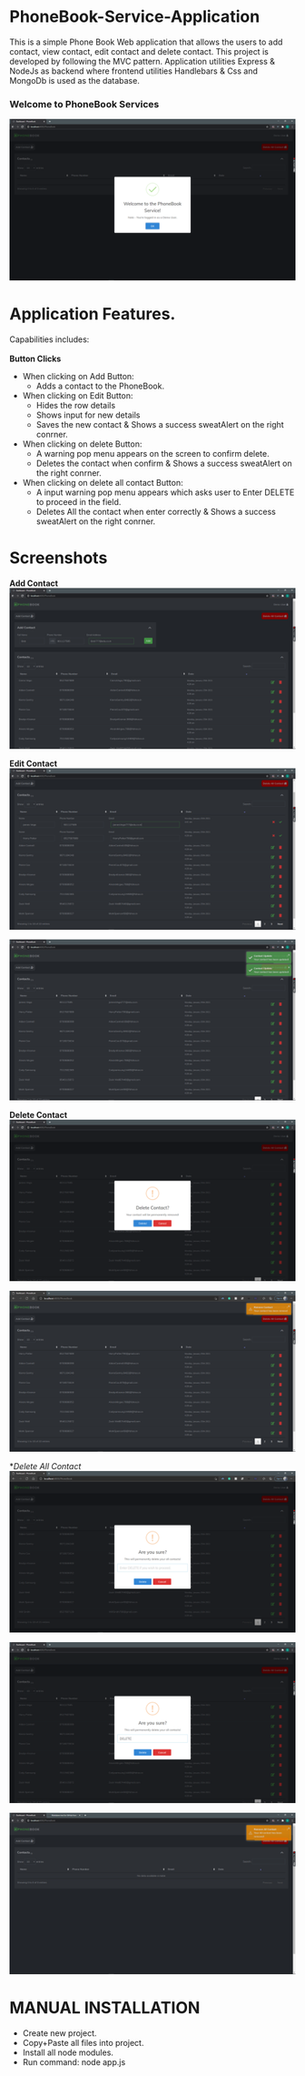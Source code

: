 # PhoneBook-Service-Application

This is a simple Phone Book Web application that allows the users to add contact, view contact, edit contact and delete contact. This project is developed by following the MVC pattern. Application utilities Express & NodeJs as backend where frontend utilities Handlebars & Css and MongoDb is used as the database.

### Welcome to PhoneBook Services #
![Alt text](Images/Main.png)

# Application Features.
Capabilities includes:
  <br><br>
  **Button Clicks**
  - When clicking on Add Button:
    - Adds a contact to the PhoneBook.
  - When clicking on Edit Button:
    - Hides the row details
    - Shows input for new details
    - Saves the new contact & Shows a success sweatAlert on the right conrner.
  - When clicking on delete Button:
    - A warning pop menu appears on the screen to confirm delete.
    - Deletes the contact when confirm & Shows a success sweatAlert on the right conrner.
  - When clicking on delete all contact Button:
    - A input warning pop menu appears which asks user to Enter DELETE to proceed in the field.
    - Deletes All the contact when enter correctly & Shows a success sweatAlert on the right conrner.
   

# Screenshots
**Add Contact**
![Alt text](Images/AddContact.png)

**Edit Contact**
![Alt text](Images/Edit1.png)

![Alt text](Images/Edit2.png)

**Delete Contact**
![Alt text](Images/Delete1.png)

![Alt text](Images/Delete2.png)

**Delete All Contact*
![Alt text](Images/DeleteAll1.png)

![Alt text](Images/DeleteAll2.png)

![Alt text](Images/DeleteeAll3.png)


# MANUAL INSTALLATION

- Create new project.
- Copy+Paste all files into project.
- Install all node modules.
- Run command: node app.js
